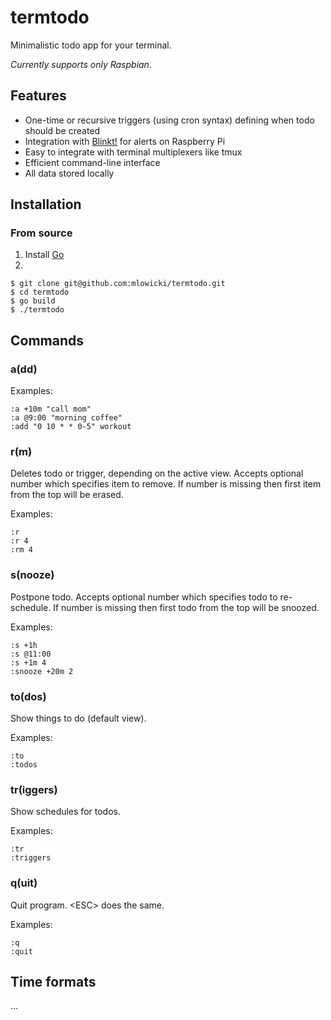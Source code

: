 # termtodo

Minimalistic todo app for your terminal.

*Currently supports only Raspbian*.

## Features
* One-time or recursive triggers (using cron syntax) defining when todo should be created
* Integration with [Blinkt!](https://learn.pimoroni.com/tutorial/sandyj/getting-started-with-blinkt) for alerts on Raspberry Pi
* Easy to integrate with terminal multiplexers like tmux
* Efficient command-line interface 
* All data stored locally

## Installation

### From source
1. Install [Go](https://golang.org/doc/install)
2.
```
$ git clone git@github.com:mlowicki/termtodo.git
$ cd termtodo
$ go build
$ ./termtodo
```

## Commands

### a(dd)

Examples:
```
:a +10m "call mom"
:a @9:00 "morning coffee"
:add "0 10 * * 0-5" workout
```
### r(m)
Deletes todo or trigger, depending on the active view. Accepts optional number which specifies item to remove. If number is missing then first item from the top will be erased.

Examples:
```
:r
:r 4
:rm 4
```
### s(nooze)
Postpone todo. Accepts optional number which specifies todo to re-schedule. If number is missing then first todo from the top will be snoozed.

Examples:
```
:s +1h
:s @11:00
:s +1m 4
:snooze +20m 2
```
### to(dos)
Show things to do (default view).

Examples:
```
:to
:todos
```
### tr(iggers)
Show schedules for todos.

Examples:
```
:tr
:triggers
```
### q(uit)
Quit program. \<ESC\> does the same.

Examples:
```
:q
:quit
```

## Time formats
...
